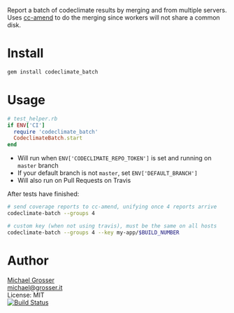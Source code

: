 Report a batch of codeclimate results by merging and from multiple servers.<br/>
Uses [cc-amend](https://github.com/grosser/cc-amend) to do the merging since workers will not share a common disk.

Install
=======

```Bash
gem install codeclimate_batch
```

Usage
=====

```Ruby
# test_helper.rb
if ENV['CI']
  require 'codeclimate_batch'
  CodeclimateBatch.start
end
```

 - Will run when `ENV['CODECLIMATE_REPO_TOKEN']` is set and running on `master` branch
 - If your default branch is not `master`, set `ENV['DEFAULT_BRANCH']`
 - Will also run on Pull Requests on Travis

After tests have finished:

```Bash
# send coverage reports to cc-amend, unifying once 4 reports arrive
codeclimate-batch --groups 4

# custom key (when not using travis), must be the same on all hosts
codeclimate-batch --groups 4 --key my-app/$BUILD_NUMBER
```

Author
======
[Michael Grosser](http://grosser.it)<br/>
michael@grosser.it<br/>
License: MIT<br/>
[![Build Status](https://travis-ci.org/grosser/codeclimate_batch.png)](https://travis-ci.org/grosser/codeclimate_batch)
